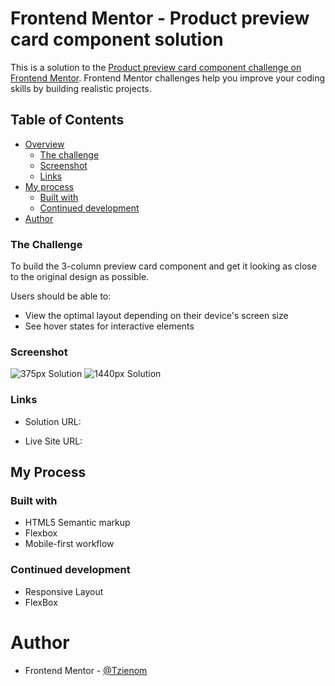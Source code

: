 # Frontend Mentor - Product preview card component solution

This is a solution to the [Product preview card component challenge on Frontend Mentor](https://www.frontendmentor.io/challenges/product-preview-card-component-GO7UmttRfa). Frontend Mentor challenges help you improve your coding skills by building realistic projects. 


## Table of Contents

- [Overview](#overview)
  - [The challenge](#the-challenge)
  - [Screenshot](#screenshot)
  - [Links](#links)
- [My process](#my-process)
  - [Built with](#built-with)
  - [Continued development](#continued-development)
- [Author](#author)


### The Challenge

To build the 3-column preview card component and get it looking as close to the original design as possible.

Users should be able to:

- View the optimal layout depending on their device's screen size
- See hover states for interactive elements


### Screenshot

![375px Solution](./screenshots/375pxScreenShot.png)
![1440px Solution](./screenshots/1440pxScreenShot.png)


### Links

- Solution URL: []()

- Live Site URL: []()


## My Process

### Built with

- HTML5 Semantic markup
- Flexbox
- Mobile-first workflow


### Continued development

- Responsive Layout
- FlexBox


# Author

- Frontend Mentor - [@Tzienom](https://www.frontendmentor.io/profile/Tzienom)